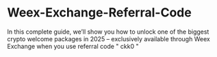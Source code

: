 # Weex-Exchange-Referral-Code
In this complete guide, we’ll show you how to unlock one of the biggest crypto welcome packages in 2025 – exclusively available through Weex Exchange when you use referral code " ckk0 "
